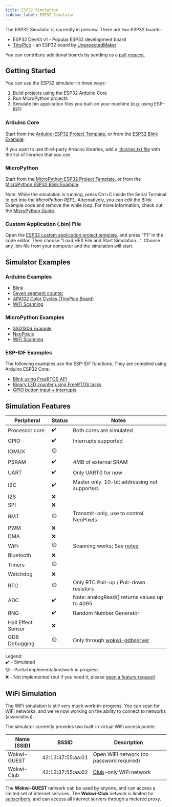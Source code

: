 ```yaml
---
title: ESP32 Simulation
sidebar_label: ESP32 Simulator
---
```


The ESP32 Simulator is currently in preview. There are two ESP32 boards:

- ESP32 DevKit v1 - Popular ESP32 development board
- [TinyPico](https://www.tinypico.com/) - an ESP32 board by [UnexpectedMaker](https://unexpectedmaker.com/)

<wokwi-esp32-devkit-v1></wokwi-esp32-devkit-v1>

You can contribute additional boards by sending us a [pull request](https://github.com/wokwi/wokwi-boards).

## Getting Started

You can use the ESP32 simulator in three ways:

1. Build projects using the ESP32 Arduino Core
2. Run MicroPython projects
3. Simulate bin application files you built on your machine (e.g. using ESP-IDF)

### Arduino Core

Start from the [Arduino-ESP32 Project Template](https://wokwi.com/arduino/new?template=esp32), or from the
[ESP32 Blink Example](https://wokwi.com/arduino/projects/305452382231200320).

If you want to use third-party Arduino libraries, add a [libraries.txt file](./libraries) with the list of libraries that you use.

### MicroPython

Start from the [MicroPython ESP32 Project Template](https://wokwi.com/arduino/new?template=micropython-esp32), or from the
[MicroPython ESP32 Blink Example](https://wokwi.com/arduino/projects/305452627045384768).

Note: While the simulation is running, press Ctrl+C inside the Serial Terminal to get into the _MicroPython REPL_. Alternatively, you can edit the Blink Example code and remove the while loop. For more information, check out the [MicroPython Guide](./micropython).

### Custom Application (.bin) File

Open the [ESP32 custom application project template](https://wokwi.com/arduino/projects/305457271083631168), and press "F1" in the code editor. Then choose "Load HEX File and Start Simulation…". Choose any .bin file from your computer and the simulation will start.

## Simulator Examples

### Arduino Examples

- [Blink](https://wokwi.com/arduino/projects/305566932847821378)
- [Seven segment counter](https://wokwi.com/arduino/projects/305567166302782017)
- [APA102 Color Cycles (TinyPico Board)](https://wokwi.com/arduino/projects/308012505806930496)
- [WiFi Scanning](https://wokwi.com/arduino/projects/305569599398609473)

### MicroPython Examples

- [SSD1306 Example](https://wokwi.com/arduino/projects/305568836183130690)
- [NeoPixels](https://wokwi.com/arduino/projects/305569065545499202)
- [WiFi Scanning](https://wokwi.com/arduino/projects/305570169692881473)

### ESP-IDF Examples

The following examples use the ESP-IDF functions. They are compiled using Arduino ESP32 Core:

- [Blink using FreeRTOS API](https://wokwi.com/arduino/projects/304209256260829762)
- [Binary LED counter using FreeRTOS tasks](https://wokwi.com/arduino/projects/304210422302507585)
- [GPIO button input + interrupts](https://wokwi.com/arduino/projects/304633599712297536)

## Simulation Features

| Peripheral         | Status | Notes                                                                    |
| ------------------ | ------ | ------------------------------------------------------------------------ |
| Processor core     | ✔️     | Both cores are simulated                                                 |
| GPIO               | ✔️     | Interrupts supported                                                     |
| IOMUX              | 🟡     |                                                                          |
| PSRAM              | ✔️     | 4MB of external SRAM                                                     |
| UART               | ✔️     | Only UART0 for now                                                       |
| I2C                | ✔️     | Master only. 10-bit addressing not supported.                            |
| I2S                | ❌     |                                                                          |
| SPI                | ❌     |                                                                          |
| RMT                | 🟡     | Transmit-only, use to control NeoPixels                                  |
| PWM                | ❌     |                                                                          |
| DMA                | ❌     |                                                                          |
| WiFi               | 🟡     | Scanning works; See [notes](#wifi-simulation)                            |
| Bluetooth          | ❌     |                                                                          |
| Timers             | 🟡     |                                                                          |
| Watchdog           | ❌     |                                                                          |
| RTC                | 🟡     | Only RTC Pull-up / Pull-down resistors                                   |
| ADC                | ✔️     | Note: analogRead() returns values up to 4095                             |
| RNG                | ✔️     | Random Number Generator                                                  |
| Hall Effect Sensor | ❌     |                                                                          |
| GDB Debugging      | 🟡     | Only through [wokwi-gdbserver](https://github.com/wokwi/wokwi-gdbserver) |

Legend:  
✔️ - Simulated  
🟡 - Partial implementation/work in progress  
❌ - Not implemented (but if you need it, please [open a feature request](https://github.com/wokwi/wokwi-features/issues/new?labels=enhancement&template=feature_request.md))

## WiFi Simulation

The WiFi simulation is still very much work-in-progress. You can scan for WiFi networks, and we're now working on the ability to connect to networks (association).

The simulator currently provides two built-in virtual WiFi access points:

| Name (SSID) | BSSID             | Description                                      |
| ----------- | ----------------- | ------------------------------------------------ |
| Wokwi-GUEST | 42:13:37:55:aa:01 | Open WiFi network (no password required)         |
| Wokwi-Club  | 42:13:37:55:aa:02 | [Club](https://wokwi.com/club)-only WiFi network |

The **Wokwi-GUEST** network can be used by anyone, and can access a limited set of internet services.
The **Wokwi-Club** network is limited for [subscribers](https://wokwi.com/club), and can access all internet servers through a metered proxy.
